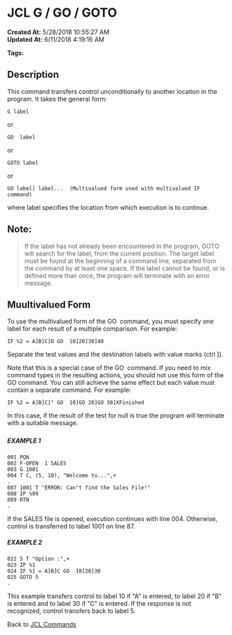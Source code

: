 # JCL G / GO  / GOTO

**Created At:** 5/28/2018 10:55:27 AM  
**Updated At:** 6/11/2018 4:19:16 AM  

**Tags:**
<badge text='jcl' vertical='middle' />

## Description 

This command transfers control unconditionally to another location in the program. It takes the general form:

```
G label
```

or

```
GO  label
```

or

```
GOTO label
```

or

```
GO label] label...  (Multivalued form used with multivalued IF command)
```

where label specifies the location from which execution is to continue.



## Note: 


> If the label has not already been encountered in the program, GOTO will search for the label, from the current position. The target label must be found at the beginning of a command line, separated from the command by at least one space. If the label cannot be found, or is defined more than once, the program will terminate with an error message.




## Muultivalued Form 

To use the multivalued form of the GO  command, you must specify one label for each result of a multiple comparison. For example:

```
IF %2 = A]B]C]D GO  10]20]30]40
```

Separate the test values and the destination labels with value marks (ctrl ]).

Note that this is a special case of the GO  command. If you need to mix command types in the resulting actions, you should not use this form of the GO command. You can still achieve the same effect but each value must contain a separate command. For example:

```
IF %2 = A]B]C]" GO  10]GO 20]GO 30]XFinished
```

In this case, if the result of the test for null is true the program will terminate with a suitable message.

##### 


##### EXAMPLE 1

```
001 PQN
002 F-OPEN  1 SALES
003 G 1001
004 T C, (5, 10), "Welcome to...",+
.
087 1001 T "ERROR: Can"t find the Sales File!"
088 IP %99
089 RTN
.
```

If the SALES file is opened, execution continues with line 004. Otherwise, control is transferred to label 1001 on line 87.



##### EXAMPLE 2

```
022 5 T "Option :",+
023 IP %1
024 IF %1 = A]B]C GO  10]20]30
025 GOTO 5
.
```

This example transfers control to label 10 if "A" is entered, to label 20 if "B" is entered and to label 30 if "C" is entered. If the response is not recognized, control transfers back to label 5.



Back to [JCL Commands](jcl-commands)
